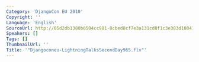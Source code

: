 ```yaml
---
Category: 'DjangoCon EU 2010'
Copyright: ''
Language: 'English'
SourceUrl: http://05d2db1380b6504cc981-8cbed8cf7e3a131cd8f1c3e383d10041.r93.cf2.rackcdn.com/djangocon-eu-2010/Djangoconeu-LightningTalksSecondDay965.flv
Speakers: []
Tags: []
ThumbnailUrl: ''
Title: '"Djangoconeu-LightningTalksSecondDay965.flv"'
---
```


